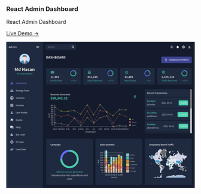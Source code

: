 ### React Admin Dashboard
React Admin Dashboard

[Live Demo -> ](https://dashboard-99.netlify.app)

![Screenshot](screenshot.png)